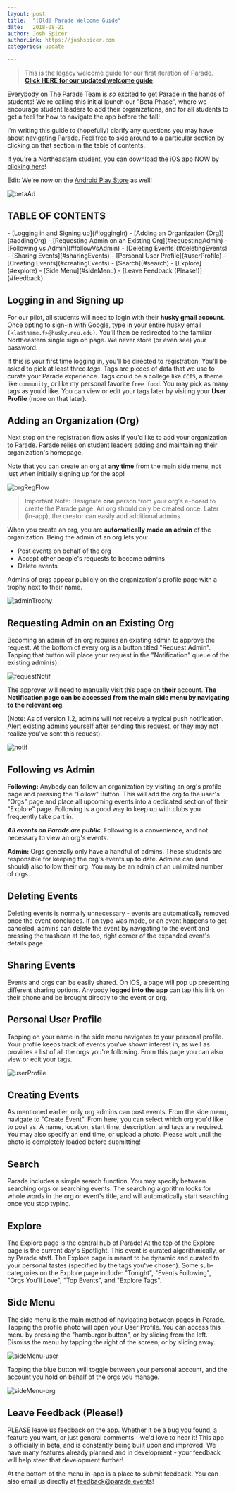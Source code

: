 ```yaml
---
layout: post
title:  "[Old] Parade Welcome Guide"
date:   2018-08-21
author: Josh Spicer
authorLink: https://joshspicer.com
categories: update

---
```


> This is the legacy welcome guide for our first iteration of Parade.  **[Click HERE for our updated welcome guide](https://parade.events/blog/welcome-guide/)**.

Everybody on The Parade Team is *so* excited to get Parade in the hands of students! We're calling this initial launch our "Beta Phase", where
we encourage student leaders to add their organizations, and for all students to get a feel for how to navigate the app before the fall!

I'm writing this guide to (hopefully) clarify any questions you may have about navigating Parade. Feel free to skip around to a particular section by clicking
on that section in the table of contents.

If you're a Northeastern student, you can download the iOS app NOW by [clicking here](https://itunes.apple.com/us/app/parade-events/id1380171412?ls=1&mt=8)!

Edit: We're now on the [Android Play Store](https://play.google.com/store/apps/details?id=com.parade) as well!

![betaAd]({{site.url}}/{{site.baseurl}}/assets/resources-welcome/betaAd.png)


<h2>TABLE OF CONTENTS</h2>
- [Logging in and Signing up](#loggingIn)
- [Adding an Organization (Org)](#addingOrg)
- [Requesting Admin on an Existing Org](#requestingAdmin)
- [Following vs Admin](#followVsAdmin)
- [Deleting Events](#deletingEvents)
- [Sharing Events](#sharingEvents)
- [Personal User Profile](#userProfile)
- [Creating Events](#creatingEvents)
- [Search](#search)
- [Explore](#explore)
- [Side Menu](#sideMenu)
- [Leave Feedback (Please!)](#feedback)



<a id="loggingIn"></a>
<h2>Logging in and Signing up</h2>

For our pilot, all students will need to login with their **husky gmail account**. Once opting to sign-in with Google, type in your entire husky email `(<lastname.f>@husky.neu.edu)`. You'll then be redirected to the familiar Northeastern single sign on page. We never store (or even see) your password.

If this is your first time logging in, you'll be directed to registration.  You'll be asked to pick at least three *tags*. Tags are pieces of data that
we use to curate your Parade experience.  Tags could be a college like `CCIS`, a theme like `community`, or like my personal favorite `free food`. You may pick as many tags as you'd like. You can view or edit your tags later by visiting your **User Profile** (more on that later).

<a id="addingOrg"></a>
<h2>Adding an Organization (Org)</h2>

Next stop on the registration flow asks if you'd like to add your organization to Parade. Parade relies on student leaders adding and
maintaining their organization's homepage.

Note that you can create an org at **any time** from the main side menu, not just when initially signing up for the app!

![orgRegFlow]({{site.url}}/{{site.baseurl}}/assets/resources-welcome/orgRegFlow.png)


>Important Note: Designate **one** person from your org's e-board to create the Parade page. An org should only be created once.
 Later (in-app), the creator can easily add additional admins.


When you create an org, you are **automatically made an admin** of the organization.  Being the admin of an org lets you:
- Post events on behalf of the org
- Accept other people's requests to become admins
- Delete events

Admins of orgs appear publicly on the organization's profile page with a trophy next to their name.

![adminTrophy]({{site.url}}/{{site.baseurl}}/assets/resources-welcome/adminTrophy.png)

<a id="requestingAdmin"></a>
<h2>Requesting Admin on an Existing Org</h2>

Becoming an admin of an org requires an existing admin to approve the request. At the bottom of every org is a button titled "Request Admin". Tapping that
button will place your request in the "Notification" queue of the existing admin(s).

![requestNotif]({{site.url}}/{{site.baseurl}}/assets/resources-welcome/requestNotif.png)

The approver will need to manually visit this page on **their** account. **The Notification page can be accessed from the main side menu by
navigating to the relevant org**.

(Note: As of version 1.2, admins will *not* receive a typical push notification. Alert existing admins yourself after sending this request, or they
  may not realize you've sent this request).

![notif]({{site.url}}/{{site.baseurl}}/assets/resources-welcome/notif.png)


<a id="followVsAdmin"></a>
<h2>Following vs Admin</h2>

**Following:** Anybody can follow an organization by visiting an org's profile page and pressing the "Follow" Button. This will add the org to the user's
"Orgs" page and place all upcoming events into a dedicated section of their "Explore" page. Following is a good way to keep up with clubs you frequently take part in.

***All events on Parade are public***. Following is a convenience, and not necessary to view an org's events.

**Admin:** Orgs generally only have a handful of admins. These students are responsible for keeping the org's events up to date. Admins can (and should) also follow their
org. You may be an admin of an unlimited number of orgs.

<a id="deletingEvents"></a>
<h2>Deleting Events</h2>
Deleting events is normally unnecessary - events are automatically removed once the event concludes.
If an typo was made, or an event happens to get canceled, admins can delete the event by navigating to the event and pressing the trashcan at the top, right corner
of the expanded event's details page.

<a id="sharingEvents"></a>
<h2>Sharing Events</h2>

Events and orgs can be easily shared. On iOS, a page will pop up presenting different sharing options. Anybody **logged into the app**
can tap this link on their phone and be brought directly to the event or org.

<a id="userProfile"></a>
<h2>Personal User Profile</h2>
Tapping on your name in the side menu navigates to your personal profile. Your profile keeps track of events you've shown interest in, as
well as provides a list of all the orgs you're following.  From this page you can also view or edit your tags.

![userProfile]({{site.url}}/{{site.baseurl}}/assets/resources-welcome/userProfile.png)

<a id="creatingEvents"></a>
<h2>Creating Events</h2>
As mentioned earlier, only org admins can post events. From the side menu, navigate to "Create Event". From here, you can select which org you'd like to post as.
A name, location, start time, description, and tags are required.  You may also specify an end time, or upload a photo. Please wait until the photo is completely
loaded before submitting!


<a id="search"></a>
<h2>Search</h2>
Parade includes a simple search function. You may specify between searching orgs or searching events. The searching algorithm looks for whole words in the
org or event's title, and will automatically start searching once you stop typing.

<a id="explore"></a>
<h2>Explore</h2>
The Explore page is the central hub of Parade! At the top of the Explore page is the current day's Spotlight. This event is curated algorithmically, or by Parade
staff. The Explore page is meant to be dynamic and curated to your personal tastes (specified by the tags you've chosen).  Some sub-categories
on the Explore page include: "Tonight", "Events Following", "Orgs You'll Love", "Top Events", and "Explore Tags".

<a id="sideMenu"></a>
<h2>Side Menu</h2>
The side menu is the main method of navigating between pages in Parade. Tapping the profile photo will
open your User Profile. You can access this menu by pressing the "hamburger button", or by sliding from the left.
Dismiss the menu by tapping the right of the screen, or by sliding away.

![sideMenu-user]({{site.url}}/{{site.baseurl}}/assets/resources-welcome/sideMenu-user.png)


Tapping the blue button will toggle between your personal account, and the account you
hold on behalf of the orgs you manage.

![sideMenu-org]({{site.url}}/{{site.baseurl}}/assets/resources-welcome/sideMenu-org.png)

<a id="feedback"></a>
<h2>Leave Feedback (Please!)</h2>
PLEASE leave us feedback on the app. Whether it be a bug you found, a feature you want, or just general comments - we'd love to hear it!  This app
is officially in beta, and is constantly being built upon and improved. We have many features already planned and in development - your feedback will help steer that development further!

At the bottom of the menu in-app is a place to submit feedback. You can also email us directly at [feedback@parade.events](mailto:feedback@parade.events)!

